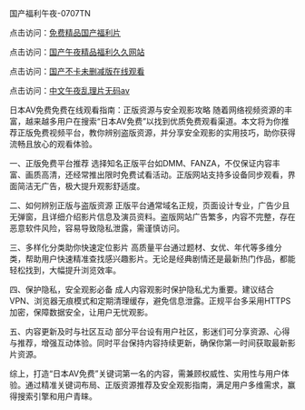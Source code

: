 
国产福利午夜-0707TN

点击访问：<a href="https://bered.pages.dev/">免费精品国产福利片</a>

点击访问：<a href="https://rtj-3zo.pages.dev/">国产午夜精品福利久久网站</a>

点击访问：<a href="https://vassv.pages.dev/">国产不卡未删减版在线观看</a>

点击访问：<a href="https://gsd-agv.pages.dev/">中文午夜乱理片无码av</a>


日本AV免费免费在线观看指南：正版资源与安全观影攻略
随着网络视频资源的丰富，越来越多用户在搜索“日本AV免费”以找到优质免费观看渠道。本文将为你推荐正版免费视频平台，教你辨别盗版资源，并分享安全观影的实用技巧，助你获得流畅且放心的观看体验。

一、正版免费平台推荐
选择知名正版平台如DMM、FANZA，不仅保证内容丰富、画质高清，还经常推出限时免费试看活动。正版网站支持多设备同步观看，界面简洁无广告，极大提升观影舒适度。

二、如何辨别正版与盗版资源
正版平台通常域名正规，页面设计专业，广告少且无弹窗，且详细介绍影片信息及演员资料。盗版网站广告繁多，内容不完整，存在恶意软件风险，容易导致隐私泄露，需谨慎访问。

三、多样化分类助你快速定位影片
高质量平台通过题材、女优、年代等多维分类，帮助用户快速精准查找感兴趣影片。无论是经典剧情还是最新热门作品，都能轻松找到，大幅提升浏览效率。

四、保护隐私，安全观影必备
成人内容观影时保护隐私尤为重要。建议结合VPN、浏览器无痕模式和定期清理缓存，避免信息泄露。正规平台多采用HTTPS加密，保障数据安全，让用户无忧观影。

五、内容更新及时与社区互动
部分平台设有用户社区，影迷们可分享资源、心得与推荐，增强互动体验。同时平台保持内容持续更新，确保你第一时间获取最新影片资源。

综上，打造“日本AV免费”关键词第一名的内容，需兼顾权威性、实用性与用户体验。通过精准关键词布局、正版资源推荐及安全观影指南，满足用户多维需求，赢得搜索引擎和用户青睐。


<span style="display:none;">[Canonical link] ( ）</span>
